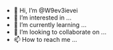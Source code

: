 
- 👋 Hi, I’m @W9ev3ievei
- 👀 I’m interested in ...
- 🌱 I’m currently learning ...
- 💞️ I’m looking to collaborate on ...
- 📫 How to reach me ...

<!---
W9ev3ievei/W9ev3ievei is a ✨ special ✨ repository because its `README.md` (this file) appears on your GitHub profile.
You can click the Preview link to take a look at your changes.
--->
